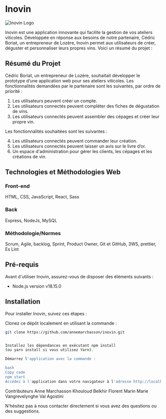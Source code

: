 # Inovin

![Inovin Logo]([https://drive.google.com/file/d/14daeHSjFxvmUG-RjQZvdQsU4Ua-cbGpV/view?usp=sharing](https://drive.google.com/file/d/14daeHSjFxvmUG-RjQZvdQsU4Ua-cbGpV/view))

Inovin est une application innovante qui facilite la gestion de vos ateliers viticoles. Développée en réponse aux besoins de notre partenaire, Cédric Boriat, un entrepreneur de Lozère, Inovin permet aux utilisateurs de créer, déguster et personnaliser leurs propres vins. Voici un résumé du projet :

## Résumé du Projet

Cédric Boriat, un entrepreneur de Lozère, souhaitait développer le prototype d’une application web pour ses ateliers viticoles. Les fonctionnalités demandées par le partenaire sont les suivantes, par ordre de priorité :

1. Les utilisateurs peuvent créer un compte.
2. Les utilisateurs connectés peuvent compléter des fiches de dégustation de vins.
3. Les utilisateurs connectés peuvent assembler des cépages et créer leur propre vin.

Les fonctionnalités souhaitées sont les suivantes :

4. Les utilisateurs connectés peuvent commander leur création.
5. Les utilisateurs connectés peuvent laisser un avis sur le livre d’or.
6. Un espace d'administration pour gérer les clients, les cépages et les créations de vin.


## Technologies et Méthodologies Web

### Front-end

HTML,
CSS,
JavaScript,
React,
Sass

### Back
Express,
NodeJs,
MySQL

### Méthodologie/Normes
Scrum,
Agile,
backlog,
Sprint,
Product Owner,
Git et GitHub,
3WS,
prettier, 
Es Lint


## Pré-requis

Avant d'utiliser Inovin, assurez-vous de disposer des éléments suivants :

- Node.js version v18.15.0



## Installation

Pour installer Inovin, suivez ces étapes :

 Clonez ce dépôt localement en utilisant la commande :

```bash
git clone https://github.com/annemarchasson/inovin.git


Installez les dépendances en exécutant npm install 
(ou yarn install si vous utilisez Yarn).

Démarrez l'application avec la commande :

bash
Copy code
npm start
Accédez à l'application dans votre navigateur à l'adresse http://localhost:3000.
```

Contributeurs
Anne Marchasson 
Khouloud Belkhir
Florent Marin
Marie Vangrevelynghe
Val Agostini

N'hésitez pas à nous contacter directement si vous avez des questions ou des suggestions.
